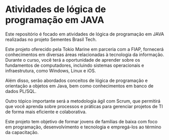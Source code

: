 # Atividades de lógica de programação em JAVA
Este repositório é focado em atividades de lógica de programação em JAVA realizadas no projeto Sementes Brasil Tech.

Este projeto oferecido pela Tokio Marine em parceria com a FIAP, fornecerá conhecimentos em diversas áreas relacionadas à tecnologia da informação.
Durante o curso, você terá a oportunidade de aprender sobre os fundamentos de computadores, incluindo sistemas operacionais e infraestrutura, como Windows, Linux e iOS.

Além disso, serão abordados conceitos de lógica de programação e orientação a objetos em Java, bem como conhecimentos em banco de dados PL/SQL.

Outro tópico importante será a metodologia ágil com Scrum, que permitirá que você aprenda sobre processos e práticas para gerenciar projetos de TI de forma mais eficiente e colaborativa.

Este projeto tem objetivo de formar jovens de famílias de baixa com foco em programação, desenvolvimento e tecnologia e empregá-los ao término da capacitação.
